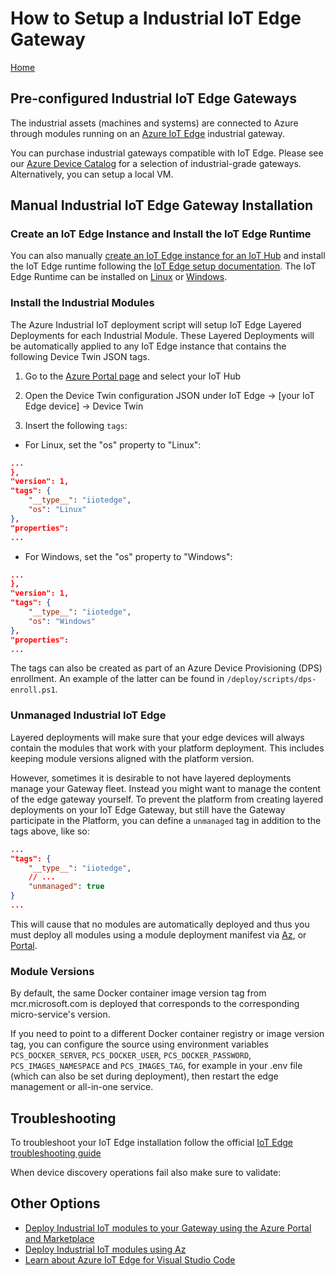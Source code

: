 # How to Setup a Industrial IoT Edge Gateway

[Home](readme.md)

## Pre-configured Industrial IoT Edge Gateways

The industrial assets (machines and systems) are connected to Azure through modules running on an [Azure IoT Edge](https://azure.microsoft.com/services/iot-edge/) industrial gateway.

You can purchase industrial gateways compatible with IoT Edge. Please see our [Azure Device Catalog](https://catalog.azureiotsolutions.com/alldevices?filters={"3":["2","9"],"18":["1"]}) for a selection of industrial-grade gateways. Alternatively, you can setup a local VM.

## Manual Industrial IoT Edge Gateway Installation

### Create an IoT Edge Instance and Install the IoT Edge Runtime

You can also manually [create an IoT Edge instance for an IoT Hub](https://docs.microsoft.com/en-us/azure/iot-edge/how-to-register-device) and install the IoT Edge runtime following the [IoT Edge setup documentation](https://docs.microsoft.com/en-us/azure/iot-edge/). The IoT Edge Runtime can be installed on [Linux](https://docs.microsoft.com/en-us/azure/iot-edge/how-to-install-iot-edge-linux) or [Windows](https://docs.microsoft.com/en-us/azure/iot-edge/iot-edge-for-linux-on-windows).

### Install the Industrial Modules

The Azure Industrial IoT deployment script will setup IoT Edge Layered Deployments for each Industrial Module. These Layered Deployments will be automatically applied to any IoT Edge instance that contains the following Device Twin JSON tags.

1. Go to the [Azure Portal page](http://portal.azure.com) and select your IoT Hub

2. Open the Device Twin configuration JSON under IoT Edge -> [your IoT Edge device] -> Device Twin

3. Insert the following `tags`:

- For Linux, set the "os" property to "Linux":

```json
...
},
"version": 1,
"tags": {
    "__type__": "iiotedge",
    "os": "Linux"
},
"properties":
...
```

- For Windows, set the "os" property to "Windows":

```json
...
},
"version": 1,
"tags": {
    "__type__": "iiotedge",
    "os": "Windows"
},
"properties":
...
```

The tags can also be created as part of an Azure Device Provisioning (DPS) enrollment. An example of the latter can be found in `/deploy/scripts/dps-enroll.ps1`.

### Unmanaged Industrial IoT Edge

Layered deployments will make sure that your edge devices will always contain the modules that work with your platform deployment. This includes keeping module versions aligned with the platform version.

However, sometimes it is desirable to not have layered deployments manage your Gateway fleet. Instead you might want to manage the content of the edge gateway yourself. To prevent the platform from creating layered deployments on your IoT Edge Gateway, but still have the Gateway participate in the Platform, you can define a `unmanaged` tag in addition to the tags above, like so:

```json
...
"tags": {
    "__type__": "iiotedge",
    // ...
    "unmanaged": true
}
...
```

This will cause that no modules are automatically deployed and thus you must deploy all modules using a module deployment manifest via [Az](howto-deploy-modules-az.md), or [Portal](howto-deploy-modules-portal.md).

### Module Versions

By default, the same Docker container image version tag from mcr.microsoft.com is deployed that corresponds to the corresponding micro-service's version.

If you need to point to a different Docker container registry or image version tag, you can configure the source using environment variables `PCS_DOCKER_SERVER`, `PCS_DOCKER_USER`, `PCS_DOCKER_PASSWORD`, `PCS_IMAGES_NAMESPACE` and `PCS_IMAGES_TAG`, for example in your .env file (which can also be set during deployment), then restart the edge management or all-in-one service.

## Troubleshooting

To troubleshoot your IoT Edge installation follow the official [IoT Edge troubleshooting guide](https://docs.microsoft.com/en-us/azure/iot-edge/troubleshoot)

When device discovery operations fail also make sure to validate:

## Other Options

- [Deploy Industrial IoT modules to your Gateway using the Azure Portal and Marketplace](howto-deploy-modules-portal.md)
- [Deploy Industrial IoT modules using Az](howto-deploy-modules-az.md)
- [Learn about Azure IoT Edge for Visual Studio Code](https://github.com/microsoft/vscode-azure-iot-edge)
